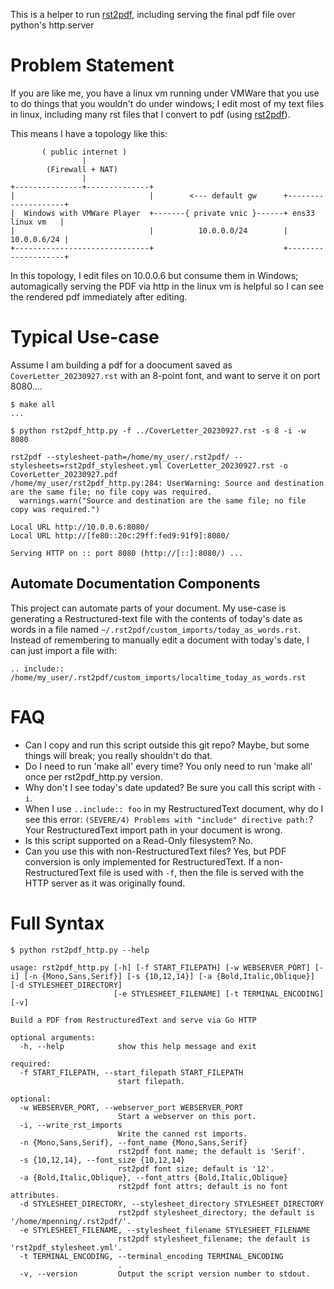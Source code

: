 This is a helper to run [rst2pdf](https://github.com/rst2pdf/rst2pdf), including serving the final pdf file over python's http.server

# Problem Statement
If you are like me, you have a linux vm running under VMWare that you use to do things that you wouldn't do under windows; I edit most of my text files in linux, including many rst files that I convert to pdf (using [rst2pdf](https://github.com/rst2pdf/rst2pdf)).

This means I have a topology like this:

```
       ( public internet )
                |
        (Firewall + NAT)
                |
+---------------+--------------+
|                              |        <--- default gw      +--------------------+
|  Windows with VMWare Player  +-------{ private vnic }------+ ens33   linux vm   |
|                              |          10.0.0.0/24        |        10.0.0.6/24 |
+------------------------------+                             +--------------------+
```

In this topology, I edit files on 10.0.0.6 but consume them in Windows; automagically serving the PDF via http in the linux vm is helpful so I can see the rendered pdf immediately after editing.


# Typical Use-case

Assume I am building a pdf for a doocument saved as `CoverLetter_20230927.rst` with an 8-point font, and want to serve it on port 8080....

```
$ make all
...

$ python rst2pdf_http.py -f ../CoverLetter_20230927.rst -s 8 -i -w 8080

rst2pdf --stylesheet-path=/home/my_user/.rst2pdf/ --stylesheets=rst2pdf_stylesheet.yml CoverLetter_20230927.rst -o CoverLetter_20230927.pdf
/home/my_user/rst2pdf_http.py:284: UserWarning: Source and destination are the same file; no file copy was required.
  warnings.warn("Source and destination are the same file; no file copy was required.")

Local URL http://10.0.0.6:8080/
Local URL http://[fe80::20c:29ff:fed9:91f9]:8080/

Serving HTTP on :: port 8080 (http://[::]:8080/) ...
```

## Automate Documentation Components

This project can automate parts of your document.  My use-case is generating a Restructured-text file with the contents of today's date as words in a file named ``~/.rst2pdf/custom_imports/today_as_words.rst``.  Instead of remembering to manually edit a document with today's date, I can just import a file with:

```
.. include:: /home/my_user/.rst2pdf/custom_imports/localtime_today_as_words.rst
```

# FAQ

- Can I copy and run this script outside this git repo?  Maybe, but some things will break; you really shouldn't do that.
- Do I need to run 'make all' every time?  You only need to run 'make all' once per rst2pdf_http.py version.
- Why don't I see today's date updated?  Be sure you call this script with `-i`.
- When I use `..include:: foo` in my RestructuredText document, why do I see this error: `(SEVERE/4) Problems with "include" directive path:`?  Your RestructuredText import path in your document is wrong.
- Is this script supported on a Read-Only filesystem?  No.
- Can you use this with non-RestructuredText files?  Yes, but PDF conversion is only implemented for RestructuredText.  If a non-RestructuredText file is used with `-f`, then the file is served with the HTTP server as it was originally found.

# Full Syntax

```
$ python rst2pdf_http.py --help

usage: rst2pdf_http.py [-h] [-f START_FILEPATH] [-w WEBSERVER_PORT] [-i] [-n {Mono,Sans,Serif}] [-s {10,12,14}] [-a {Bold,Italic,Oblique}] [-d STYLESHEET_DIRECTORY]
                       [-e STYLESHEET_FILENAME] [-t TERMINAL_ENCODING] [-v]

Build a PDF from RestructuredText and serve via Go HTTP

optional arguments:
  -h, --help            show this help message and exit

required:
  -f START_FILEPATH, --start_filepath START_FILEPATH
                        start filepath.

optional:
  -w WEBSERVER_PORT, --webserver_port WEBSERVER_PORT
                        Start a webserver on this port.
  -i, --write_rst_imports
                        Write the canned rst imports.
  -n {Mono,Sans,Serif}, --font_name {Mono,Sans,Serif}
                        rst2pdf font name; the default is 'Serif'.
  -s {10,12,14}, --font_size {10,12,14}
                        rst2pdf font size; default is '12'.
  -a {Bold,Italic,Oblique}, --font_attrs {Bold,Italic,Oblique}
                        rst2pdf font attrs; default is no font attributes.
  -d STYLESHEET_DIRECTORY, --stylesheet_directory STYLESHEET_DIRECTORY
                        rst2pdf stylesheet_directory; the default is '/home/mpenning/.rst2pdf/'.
  -e STYLESHEET_FILENAME, --stylesheet_filename STYLESHEET_FILENAME
                        rst2pdf stylesheet_filename; the default is 'rst2pdf_stylesheet.yml'.
  -t TERMINAL_ENCODING, --terminal_encoding TERMINAL_ENCODING
                        .
  -v, --version         Output the script version number to stdout.

```
